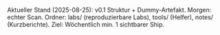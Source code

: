 Aktueller Stand (2025-08-25): v0.1 Struktur + Dummy-Artefakt. Morgen: echter Scan.
Ordner: labs/ (reproduzierbare Labs), tools/ (Helfer), notes/ (Kurzberichte).
Ziel: Wöchentlich min. 1 sichtbarer Ship.
